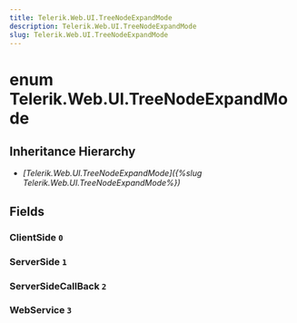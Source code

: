 ```yaml
---
title: Telerik.Web.UI.TreeNodeExpandMode
description: Telerik.Web.UI.TreeNodeExpandMode
slug: Telerik.Web.UI.TreeNodeExpandMode
---
```


# enum Telerik.Web.UI.TreeNodeExpandMode

## Inheritance Hierarchy

* *[Telerik.Web.UI.TreeNodeExpandMode]({%slug Telerik.Web.UI.TreeNodeExpandMode%})*

## Fields

### ClientSide `0`

### ServerSide `1`

### ServerSideCallBack `2`

### WebService `3`


